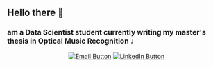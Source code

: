 ## Hello there 👋

### am a Data Scientist student currently writing my master's thesis in Optical Music Recognition ♩

<center>
 
[![Email Button](https://img.shields.io/badge/Email-gregoire.delambertye%40gmail.com-blue)](mailto:gregoire.delambertye@gmail.com)
[![LinkedIn Button](https://img.shields.io/badge/LinkedIn-Connect-blue)](https://www.linkedin.com/in/gdelambertye)

 
</center>
